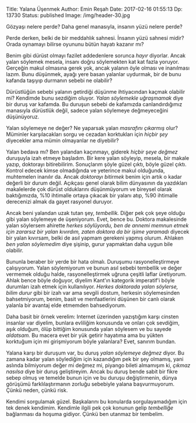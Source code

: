 Title: Yalana Üşenmek
Author: Emin Reşah
Date:  2017-02-16 01:55:13
Dp: 13730
Status: published
Image: /img/header-30.jpg

Gözyaşı nelere perde? Daha genel manasıyla, insanın yüzü nelere perde? 

Perde derken, belki de bir meddahlık sahnesi. İnsanın yüzü sahnesi midir? Orada
oynamayı bilirse oyununu bütün hayatı kazanır mı?

Benim gibi dürüst olmayı fazilet addedenlere sorunca *hayır* diyorlar. Ancak
yalan söylemek mesela, insanı doğru söylemekten kat kat fazla yoruyor. Gerçeğin
makul olmasına gerek yok, ancak yalanın öyle olması ve inanılması lazım. Bunu
düşünmek, ayağı yere basan yalanlar uydurmak, bir de bunu kafanda taşıyıp
durmanın sebebi ne olabilir?

Dürüstlüğün sebebi yalanın getirdiği düşünme ihtiyacından kaçmak olabilir mi?
Kendimde bunu sezdiğim oluyor. *Yalan söylemekle uğraşmamak* diye bir duruş var
kafamda. Bu duruşun sebebi de kafamızda canlandırdığımız manasıyla dürüstlük
değil, sadece yalan söylemeye değmeyeceğini düşünüyoruz. 

Yalan söylemeye ne değer? Ne yaparsak yalan *masrafını çıkarmış* olur? Müminler
karşılacakları sorgu ve cezadan korktukları için *hiçbir şey* diyecekler ama
mümin olmayanlar ne diyebilir? 

Yalan bedava mı? Ben yalandan kaçınmayı, giderek *hiçbir şeye değmez* duruşuyla
izah etmeye başladım. Bir kere yalan söyleyip, mesela, bir makale yazıp,
doktorayı bitirebilirim. Sonuçlarım şöyle güzel çıktı, böyle güzel
çıktı. Kontrol edecek kimse olmadığında ve yeterince makul olduğunda, muhtemelen
inanılır da. Ancak *doktorayı bitirmek* benim için artık o kadar değerli bir
durum değil. Açıkçası genel olarak bilim dünyasının da yazdıkları makalelerde
çok dürüst olduklarını düşünmüyorum ve bireysel olarak baktığımızda, %10
ihtimalle ortaya çıkacak bir yalanı atıp, %90 ihtimalle derecenizi almak da
gayet rasyonel duruyor.

Ancak beni yalandan uzak tutan şey, *tembellik.* Diğer pek çok şeye olduğu gibi
yalan söylemeye de üşeniyorum. Evet, bence bu. Doktora makalesinde yalan
söylersem ahirette *herkes söylüyordu, ben de annemi memnun etmek için zararsız
bir yalan kıvırdım, zaten doktora da bir işime yaramadı* diyecek bir yalan
kıvırsam, belki de asıl yapmam gerekeni yapmış olurum. Ahlaken *ben yalan
söylemedim* diye şişinip, gurur yapmaktan daha uygun bile olabilir.

Bununla beraber bir yerde bir hata olmalı. Duruşumu rasyonelleştirmeye
çalışıyorum. Yalan söylemiyorum ve bunun asıl sebebi tembellik ve değer vermemek
olduğu halde, rasyonelleştirmek uğruna çeşitli laflar üretiyorum. Ahlak bence
böyle doğuyor, diyelim Kant'ın kategorik imperatif'i böyle durumları izah etmek
için kullanılıyor. *Herkes doktorada yalan söylerse, bilim durur* gibi bir izah
var ama sevgili dostum, herkesin söylemesinden bahsetmiyorum, benim, basit ve
menfaatlerini düşünen bir canlı olarak yalanla bir avantaj elde etmemden
bahsediyorum. 

Daha basit bir örnek verelim: Internet üzerinden yazıştığım karşı cinsten
insanlar var diyelim, bunlara evliliğim konusunda ve onları çok sevdiğim, aşık
olduğum, ölüp bittiğim konusunda yalan söylesem ve bu sayede *aldatsam.* Bu
macera evet bir yük getirir hayatıma ama bu yükten korktuğum için mi
girişmiyorum böyle yalanlara? Evet, sanırım bundan.

Yalana karşı bir duruşum var, bu duruş *yalan söylemeye değmez* diyor. Bu zamana
kadar yalan söylediğim için kazandığım pek bir şey olmamış, yani aslında
bilmiyorum değer mi değmez mi, piyango bileti almamışım ki, *çıkmaz nasılsa*
diye bir duruş geliştireyim. Ancak bu duruş bende sabit bir fikre sebep olmuş ve
temelde bunun için ve bu duruşu değiştirmenin, dünya görüşümü farklılaştırmanın
zorluğu sebebiyle yalana başvurmuyorum. Çünkü neden, çünkü risk.

Kendimi sorgulamak güzel. Başkalarını bu konularda sorgulayamadığım için tek
denek kendimim. Kendimle ilgili pek çok konunun gelip *tembelliğe* bağlanması da
hoşuma gidiyor. Çünkü ben utanmaz bir tembelim. 

